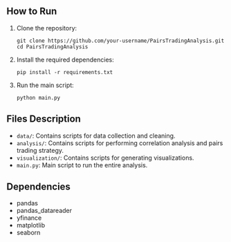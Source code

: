 
## How to Run

1. Clone the repository:
    ```
    git clone https://github.com/your-username/PairsTradingAnalysis.git
    cd PairsTradingAnalysis
    ```

2. Install the required dependencies:
    ```
    pip install -r requirements.txt
    ```

3. Run the main script:
    ```
    python main.py
    ```

## Files Description

- `data/`: Contains scripts for data collection and cleaning.
- `analysis/`: Contains scripts for performing correlation analysis and pairs trading strategy.
- `visualization/`: Contains scripts for generating visualizations.
- `main.py`: Main script to run the entire analysis.

## Dependencies

- pandas
- pandas_datareader
- yfinance
- matplotlib
- seaborn
